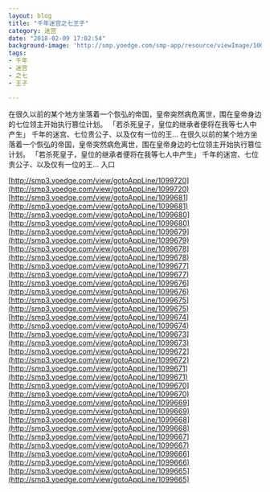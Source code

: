 ```yaml
---
layout: blog
title: "千年迷宫之七王子"
category: 迷宫
date: "2018-02-09 17:02:54"
background-image: 'http://smp.yoedge.com/smp-app/resource/viewImage/1003367appline.png'
tags:
- 千年
- 迷宫
- 之七
- 王子

---
```

在很久以前的某个地方坐落着一个恢弘的帝国，皇帝突然病危离世，围在皇帝身边的七位领主开始执行篡位计划。 「若杀死皇子，皇位的继承者便将在我等七人中产生」 千年的迷宫、七位贵公子、以及仅有一位的王...
在很久以前的某个地方坐落着一个恢弘的帝国，皇帝突然病危离世，围在皇帝身边的七位领主开始执行篡位计划。 「若杀死皇子，皇位的继承者便将在我等七人中产生」 千年的迷宫、七位贵公子、以及仅有一位的王...
入口

[http://smp3.yoedge.com/view/gotoAppLine/1099720](http://smp3.yoedge.com/view/gotoAppLine/1099720)
[http://smp3.yoedge.com/view/gotoAppLine/1099681](http://smp3.yoedge.com/view/gotoAppLine/1099681)
[http://smp3.yoedge.com/view/gotoAppLine/1099680](http://smp3.yoedge.com/view/gotoAppLine/1099680)
[http://smp3.yoedge.com/view/gotoAppLine/1099679](http://smp3.yoedge.com/view/gotoAppLine/1099679)
[http://smp3.yoedge.com/view/gotoAppLine/1099678](http://smp3.yoedge.com/view/gotoAppLine/1099678)
[http://smp3.yoedge.com/view/gotoAppLine/1099677](http://smp3.yoedge.com/view/gotoAppLine/1099677)
[http://smp3.yoedge.com/view/gotoAppLine/1099676](http://smp3.yoedge.com/view/gotoAppLine/1099676)
[http://smp3.yoedge.com/view/gotoAppLine/1099675](http://smp3.yoedge.com/view/gotoAppLine/1099675)
[http://smp3.yoedge.com/view/gotoAppLine/1099674](http://smp3.yoedge.com/view/gotoAppLine/1099674)
[http://smp3.yoedge.com/view/gotoAppLine/1099673](http://smp3.yoedge.com/view/gotoAppLine/1099673)
[http://smp3.yoedge.com/view/gotoAppLine/1099672](http://smp3.yoedge.com/view/gotoAppLine/1099672)
[http://smp3.yoedge.com/view/gotoAppLine/1099671](http://smp3.yoedge.com/view/gotoAppLine/1099671)
[http://smp3.yoedge.com/view/gotoAppLine/1099670](http://smp3.yoedge.com/view/gotoAppLine/1099670)
[http://smp3.yoedge.com/view/gotoAppLine/1099669](http://smp3.yoedge.com/view/gotoAppLine/1099669)
[http://smp3.yoedge.com/view/gotoAppLine/1099668](http://smp3.yoedge.com/view/gotoAppLine/1099668)
[http://smp3.yoedge.com/view/gotoAppLine/1099667](http://smp3.yoedge.com/view/gotoAppLine/1099667)
[http://smp3.yoedge.com/view/gotoAppLine/1099666](http://smp3.yoedge.com/view/gotoAppLine/1099666)
[http://smp3.yoedge.com/view/gotoAppLine/1099665](http://smp3.yoedge.com/view/gotoAppLine/1099665)

        
